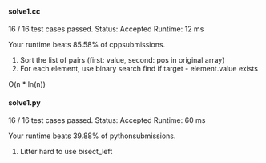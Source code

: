 #### solve1.cc 

16 / 16 test cases passed.
Status: Accepted
Runtime: 12 ms

Your runtime beats 85.58% of cppsubmissions.

1. Sort the list of pairs (first: value, second: pos in original array)
2. For each element, use binary search find if target - element.value exists

O(n * ln(n))


#### solve1.py

16 / 16 test cases passed.
Status: Accepted
Runtime: 60 ms

Your runtime beats 39.88% of pythonsubmissions.

1. Litter hard to use bisect_left
